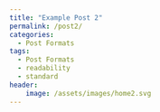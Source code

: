 ```yaml
---
title: "Example Post 2"
permalink: /post2/
categories:
  - Post Formats
tags:
  - Post Formats
  - readability
  - standard
header:
    image: /assets/images/home2.svg
---
```

